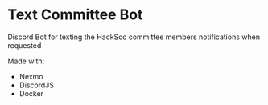 # Text Committee Bot

Discord Bot for texting the HackSoc committee members notifications when requested

Made with:
 - Nexmo
 - DiscordJS
 - Docker

